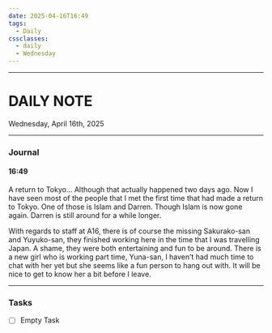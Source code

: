 ```yaml
---
date: 2025-04-16T16:49
tags:
  - Daily
cssclasses:
  - daily 
  - Wednesday
---
```

---
# DAILY NOTE
Wednesday, April 16th, 2025
***
### Journal
#### 16:49
A return to Tokyo… Although that actually happened two days ago. Now I have seen most of the people that I met the first time that had made a return to Tokyo. One of those is Islam and Darren. Though Islam is now gone again. Darren is still around for a while longer.

With regards to staff at A16, there is of course the missing Sakurako-san and Yuyuko-san, they finished working here in the time that I was travelling Japan. A shame, they were both entertaining and fun to be around. There is a new girl who is working part time, Yuna-san, I haven’t had much time to chat with her yet but she seems like a fun person to hang out with. It will be nice to get to know her a bit before I leave.
***
### Tasks
- [ ] Empty Task
